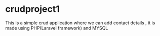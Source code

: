# crudproject1
This is a simple crud application where we can  add contact details , it is made using PHP(Laravel framework) and MYSQL
